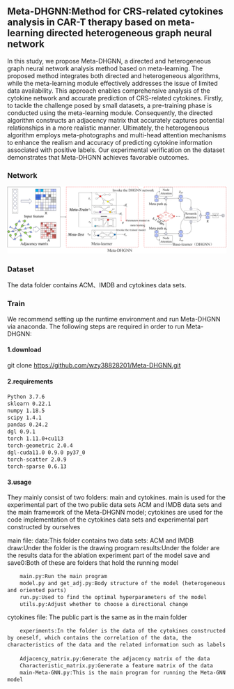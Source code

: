 ## Meta-DHGNN:Method for CRS-related cytokines analysis in CAR-T therapy based on meta-learning directed heterogeneous graph neural network

In this study, we propose Meta-DHGNN, a directed and heterogeneous graph neural network analysis method based on meta-learning. The proposed method integrates both directed and heterogeneous algorithms, while the meta-learning module effectively addresses the issue of limited data availability. This approach enables comprehensive analysis of the cytokine network and accurate prediction of CRS-related cytokines. Firstly, to tackle the challenge posed by small datasets, a pre-training phase is conducted using the meta-learning module. Consequently, the directed algorithm constructs an adjacency matrix that accurately captures potential relationships in a more realistic manner. Ultimately, the heterogeneous algorithm employs meta-photographs and multi-head attention mechanisms to enhance the realism and accuracy of predicting cytokine information associated with positive labels. Our experimental verification on the dataset demonstrates that Meta-DHGNN achieves favorable outcomes.

### Network

![img](https://github.com/wzy38828201/Meta-DHGNN/blob/master/network.png)

### Dataset

The data folder contains ACM、IMDB and cytokines data sets.

### Train

We recommend setting up the runtime environment and run Meta-DHGNN via anaconda. The following steps are required in order to run Meta-DHGNN:

#### 1.download

git clone https://github.com/wzy38828201/Meta-DHGNN.git

#### 2.requirements

```
Python 3.7.6
sklearn 0.22.1
numpy 1.18.5
scipy 1.4.1
pandas 0.24.2
dgl 0.9.1
torch 1.11.0+cu113
torch-geometric 2.0.4
dgl-cuda11.0 0.9.0 py37_0
torch-scatter 2.0.9
torch-sparse 0.6.13
```

#### 3.usage

They mainly consist of two folders: main and cytokines. main is used for the experimental part of the two public data sets ACM and IMDB data sets and the main framework of the Meta-DHGNN model; cytokines are used for the code implementation of the cytokines data sets and experimental part constructed by ourselves

main file:
        data:This folder contains two data sets: ACM and IMDB
        draw:Under the folder is the drawing program
        results:Under the folder are the results data for the ablation experiment part of the model
        save and save0:Both of these are folders that hold the running model
        

        main.py:Run the main program
        model.py and get_adj.py:Body structure of the model (heterogeneous and oriented parts)
        run.py:Used to find the optimal hyperparameters of the model
        utils.py:Adjust whether to choose a directional change

cytokines file:
        The public part is the same as in the main folder
        

        experiments:In the folder is the data of the cytokines constructed by oneself, which contains the correlation of the data, the characteristics of the data and the related information such as labels
        
        Adjacency_matrix.py:Generate the adjacency matrix of the data
        Characteristic_matrix.py:Generate a feature matrix of the data
        main-Meta-GNN.py:This is the main program for running the Meta-GNN model

